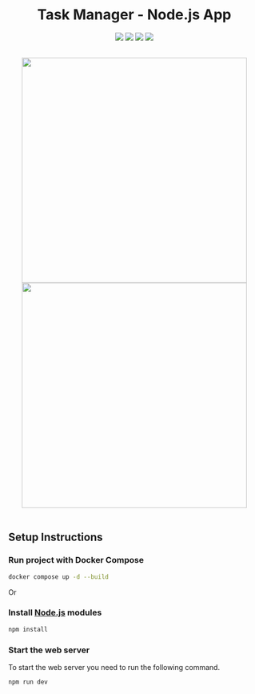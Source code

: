<h1 align="center">Task Manager - Node.js App</h1>

<p align="center">
  <img src="https://img.shields.io/static/v1?label=node&message=16.16.0&color=7159c1&style=plastic" />  
  <img src="https://img.shields.io/static/v1?label=express&message=4.17.1&color=7159c1&style=plastic" />  
  <img src="https://img.shields.io/static/v1?label=docker&message=20.10.17&color=7159c1&style=plastic" />  
  <img src="https://img.shields.io/static/v1?label=license&message=MIT&color=00e200&style=plastic" />
</p>

<br />
<div align="center">
  <img 
    src="https://user-images.githubusercontent.com/72986311/188046695-ce9546b5-e87d-41f9-bfad-a184d4bc1c7f.png" 
    width="450px"     
   />
   <img 
    src="https://user-images.githubusercontent.com/72986311/188046704-8e77ba8d-37e5-48e5-b732-72a929a0860f.png" 
    width="450px"     
   />
</div>
<br />

## Setup Instructions

### Run project with Docker Compose

```bash
docker compose up -d --build
```

Or

### Install [Node.js](https://nodejs.org/en/) modules

```bash
npm install
```
### Start the web server

To start the web server you need to run the following command.

```bash
npm run dev

```
